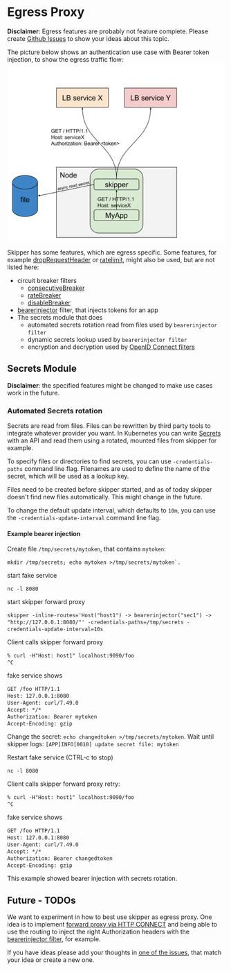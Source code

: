 # Egress Proxy

**Disclaimer**: Egress features are probably not feature
complete. Please create [Github Issues](https://github.com/zalando/skipper/issues)
to show your ideas about this topic.

The picture below shows an authentication use case with Bearer token
injection, to show the egress traffic flow:
![egress traffic flow](../img/egress-traffic-flow.svg)

Skipper has some features, which are egress specific. Some features,
for example [dropRequestHeader](filters.md#droprequestheader) or
[ratelimit](filters.md#ratelimit), might also be used, but are not
listed here:

* circuit breaker filters
   * [consecutiveBreaker](filters.md#consecutivebreaker)
   * [rateBreaker](filters.md#ratebreaker)
   * [disableBreaker](filters.md#disablebreaker)
* [bearerinjector](filters.md#bearerinjector) filter, that injects tokens for an app
* The secrets module that does
   * automated secrets rotation read from files used by `bearerinjector filter`
   * dynamic secrets lookup used by `bearerinjector filter`
   * encryption and decryption used by [OpenID Connect filters](filters.md#oauthoidcuserinfo)

## Secrets Module

**Disclaimer**: the specified features might be changed to make use
  cases work in the future.

### Automated Secrets rotation

Secrets are read from files. Files can be rewritten by third party
tools to integrate whatever provider you want.
In Kubernetes you can write
[Secrets](https://kubernetes.io/docs/concepts/configuration/secret/)
with an API and read them using a rotated, mounted files from skipper
for example.

To specify files or directories to find secrets, you can use
`-credentials-paths` command line flag. Filenames are used to define
the name of the secret, which will be used as a lookup key.

Files need to be created before skipper started, and as of today
skipper doesn't find new files automatically. This might change in the
future.

To change the default update interval, which defaults to `10m`, you
can use the `-credentials-update-interval` command line flag.

#### Example bearer injection

Create file `/tmp/secrets/mytoken`, that contains `mytoken`:

```
mkdir /tmp/secrets; echo mytoken >/tmp/secrets/mytoken`.
```

start fake service

```
nc -l 8080
```

start skipper forward proxy

```
skipper -inline-routes='Host("host1") -> bearerinjector("sec1") -> "http://127.0.0.1:8080/"' -credentials-paths=/tmp/secrets -credentials-update-interval=10s
```

Client calls skipper forward proxy

```
% curl -H"Host: host1" localhost:9090/foo
^C
```


fake service shows

```
GET /foo HTTP/1.1
Host: 127.0.0.1:8080
User-Agent: curl/7.49.0
Accept: */*
Authorization: Bearer mytoken
Accept-Encoding: gzip
```

Change the secret: `echo changedtoken >/tmp/secrets/mytoken`.
Wait until skipper logs: `[APP]INFO[0010] update secret file: mytoken`

Restart fake service (CTRL-c to stop)

```
nc -l 8080
```

Client calls skipper forward proxy retry:

```
% curl -H"Host: host1" localhost:9090/foo
^C
```

fake service shows

```
GET /foo HTTP/1.1
Host: 127.0.0.1:8080
User-Agent: curl/7.49.0
Accept: */*
Authorization: Bearer changedtoken
Accept-Encoding: gzip
```

This example showed bearer injection with secrets rotation.

## Future - TODOs

We want to experiment in how to best use skipper as egress proxy.  One
idea is to implement [forward proxy via HTTP CONNECT](https://github.com/zalando/skipper/issues/929)
and being able to use the routing to inject the right Authorization headers with the
[bearerinjector filter](filters.md#bearerinjector), for example.

If you have ideas please add your thoughts in
[one of the issues](https://github.com/zalando/skipper/labels/egress),
that match your idea or create a new one.
